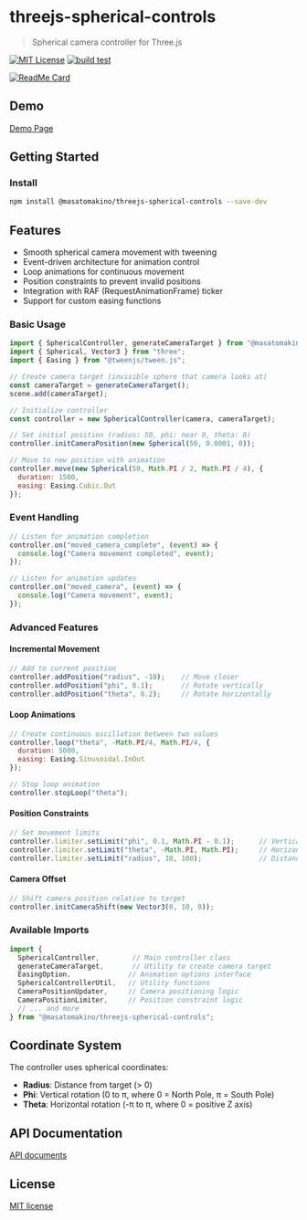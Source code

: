 # threejs-spherical-controls

> Spherical camera controller for Three.js

[![MIT License](http://img.shields.io/badge/license-MIT-blue.svg?style=flat)](LICENSE)
[![build test](https://github.com/MasatoMakino/threejs-spherical-controls/actions/workflows/ci_main.yml/badge.svg)](https://github.com/MasatoMakino/threejs-spherical-controls/actions/workflows/ci_main.yml)

[![ReadMe Card](https://github-readme-stats.vercel.app/api/pin/?username=MasatoMakino&repo=threejs-spherical-controls)](https://github.com/MasatoMakino/threejs-spherical-controls)

## Demo

[Demo Page](https://masatomakino.github.io/threejs-spherical-controls/demo/)

## Getting Started

### Install

```bash
npm install @masatomakino/threejs-spherical-controls --save-dev
```

## Features

- Smooth spherical camera movement with tweening
- Event-driven architecture for animation control
- Loop animations for continuous movement
- Position constraints to prevent invalid positions
- Integration with RAF (RequestAnimationFrame) ticker
- Support for custom easing functions

### Basic Usage

```js
import { SphericalController, generateCameraTarget } from "@masatomakino/threejs-spherical-controls";
import { Spherical, Vector3 } from "three";
import { Easing } from "@tweenjs/tween.js";

// Create camera target (invisible sphere that camera looks at)
const cameraTarget = generateCameraTarget();
scene.add(cameraTarget);

// Initialize controller
const controller = new SphericalController(camera, cameraTarget);

// Set initial position (radius: 50, phi: near 0, theta: 0)
controller.initCameraPosition(new Spherical(50, 0.0001, 0));

// Move to new position with animation
controller.move(new Spherical(50, Math.PI / 2, Math.PI / 4), {
  duration: 1500,
  easing: Easing.Cubic.Out
});
```

### Event Handling

```js
// Listen for animation completion
controller.on("moved_camera_complete", (event) => {
  console.log("Camera movement completed", event);
});

// Listen for animation updates
controller.on("moved_camera", (event) => {
  console.log("Camera movement", event);
});
```

### Advanced Features

#### Incremental Movement
```js
// Add to current position
controller.addPosition("radius", -10);    // Move closer
controller.addPosition("phi", 0.1);       // Rotate vertically
controller.addPosition("theta", 0.2);     // Rotate horizontally
```

#### Loop Animations
```js
// Create continuous oscillation between two values
controller.loop("theta", -Math.PI/4, Math.PI/4, {
  duration: 5000,
  easing: Easing.Sinusoidal.InOut
});

// Stop loop animation
controller.stopLoop("theta");
```

#### Position Constraints
```js
// Set movement limits
controller.limiter.setLimit("phi", 0.1, Math.PI - 0.1);      // Vertical limits
controller.limiter.setLimit("theta", -Math.PI, Math.PI);     // Horizontal limits
controller.limiter.setLimit("radius", 10, 100);              // Distance limits
```

#### Camera Offset
```js
// Shift camera position relative to target
controller.initCameraShift(new Vector3(0, 10, 0));
```

### Available Imports

```js
import {
  SphericalController,        // Main controller class
  generateCameraTarget,       // Utility to create camera target
  EasingOption,              // Animation options interface
  SphericalControllerUtil,   // Utility functions
  CameraPositionUpdater,     // Camera positioning logic
  CameraPositionLimiter,     // Position constraint logic
  // ... and more
} from "@masatomakino/threejs-spherical-controls";
```

## Coordinate System

The controller uses spherical coordinates:
- **Radius**: Distance from target (> 0)
- **Phi**: Vertical rotation (0 to π, where 0 = North Pole, π = South Pole)
- **Theta**: Horizontal rotation (-π to π, where 0 = positive Z axis)

## API Documentation

[API documents](https://masatomakino.github.io/threejs-spherical-controls/api/index.html)

## License

[MIT license](LICENSE)
